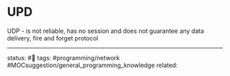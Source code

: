 # UPD
UDP - is not reliable, has no session and does not guarantee any data delivery, fire and forget protocol

---
status: #🌲
tags: #programming/network #MOCsuggestion/general_programming_knowledge 
related: 


